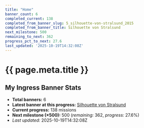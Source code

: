 ```yaml
---
title: "Home"
banner_count: 6
completed_current: 138
completed_from_banner_slug: 5_silhouette-von-stralsund_2015
completed_from_banner_title: Silhouette von Stralsund
next_milestone: 500
remaining_to_next: 362
progress_pct_to_next: 27.6
last_updated: '2025-10-19T14:32:08Z'
---
```

# {{ page.meta.title }}

<!-- BANNER-STATS:START -->
## My Ingress Banner Stats

- **Total banners:** 6
- **Latest banner at this progress:** [Silhouette von Stralsund](./banner/5_silhouette-von-stralsund_2015/)
- **Current progress:** 138 missions
- **Next milestone (×500):** 500  (_remaining:_ 362, _progress:_ 27.6%)
- _Last updated:_ 2025-10-19T14:32:08Z

<!-- BANNER-STATS:END -->